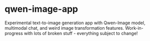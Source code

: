 # qwen-image-app
Experimental text-to-image generation app with Qwen-Image model, multimodal chat, and weird image transformation features. Work-in-progress with lots of broken stuff - everything subject to change!

